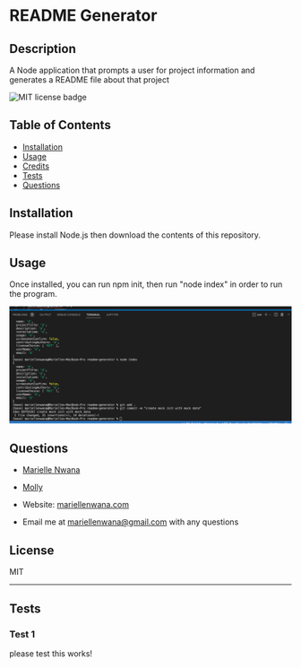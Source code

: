 
# README Generator

## Description 
 A Node application that prompts a user for project information and generates a README file about that project

 
 ![MIT license badge](https://img.shields.io/badge/license-mit-blue)

## Table of Contents
 - [Installation](#installation)
 - [Usage](#usage)
 - [Credits](#credits)
 - [Tests](#tests)
 - [Questions](#questions)

## Installation 
 Please install Node.js then download the contents of this repository.

## Usage 
 Once installed, you can run npm init, then run "node index"  in order to run the program.
 
 ![screen shot of README Generator](/assets/images/screenshot.png)

## Questions 
 - [Marielle Nwana](https://github.com/mnwana) 
 
 - [Molly](https://github.com/mcat123) 

 - Website: [mariellenwana.com](mariellenwana.com)
 - Email me at [mariellenwana@gmail.com](mailto:mariellenwana@gmail.com) with any questions

## License 
 MIT

---



## Tests
 ### Test 1 
 please test this works! 
 

